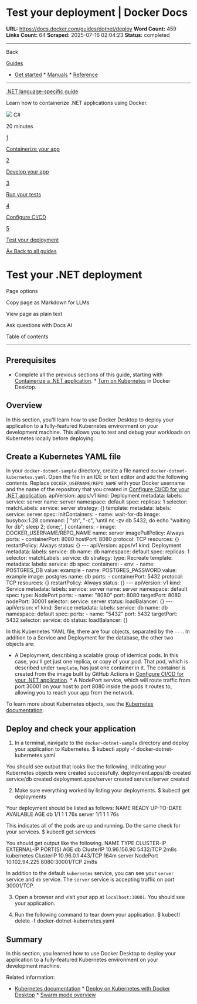 # Test your deployment | Docker Docs

**URL:** https://docs.docker.com/guides/dotnet/deploy
**Word Count:** 459
**Links Count:** 64
**Scraped:** 2025-07-16 02:04:23
**Status:** completed

---

Back

[Guides](https://docs.docker.com/guides/)

  * [Get started](https://docs.docker.com/get-started/)   * [Manuals](https://docs.docker.com/manuals/)   * [Reference](https://docs.docker.com/reference/)

* * *

[.NET language-specific guide](https://docs.docker.com/guides/dotnet/)

Learn how to containerize .NET applications using Docker.

![](https://cdn.jsdelivr.net/gh/devicons/devicon@latest/icons/csharp/csharp-original.svg) C\#

20 minutes

[1](https://docs.docker.com/guides/dotnet/containerize/)

[Containerize your app](https://docs.docker.com/guides/dotnet/containerize/)

[2](https://docs.docker.com/guides/dotnet/develop/)

[Develop your app](https://docs.docker.com/guides/dotnet/develop/)

[3](https://docs.docker.com/guides/dotnet/run-tests/)

[Run your tests](https://docs.docker.com/guides/dotnet/run-tests/)

[4](https://docs.docker.com/guides/dotnet/configure-ci-cd/)

[Configure CI/CD](https://docs.docker.com/guides/dotnet/configure-ci-cd/)

[5](https://docs.docker.com/guides/dotnet/deploy/)

[Test your deployment](https://docs.docker.com/guides/dotnet/deploy/)

[Â« Back to all guides](https://docs.docker.com/guides/)

# Test your .NET deployment

Page options

Copy page as Markdown for LLMs

View page as plain text

Ask questions with Docs AI

Table of contents

* * *

## Prerequisites

  * Complete all the previous sections of this guide, starting with [Containerize a .NET application](https://docs.docker.com/guides/dotnet/containerize/).   * [Turn on Kubernetes](https://docs.docker.com/desktop/features/kubernetes/#install-and-turn-on-kubernetes) in Docker Desktop.

## Overview

In this section, you'll learn how to use Docker Desktop to deploy your application to a fully-featured Kubernetes environment on your development machine. This allows you to test and debug your workloads on Kubernetes locally before deploying.

## Create a Kubernetes YAML file

In your `docker-dotnet-sample` directory, create a file named `docker-dotnet-kubernetes.yaml`. Open the file in an IDE or text editor and add the following contents. Replace `DOCKER_USERNAME/REPO_NAME` with your Docker username and the name of the repository that you created in [Configure CI/CD for your .NET application](https://docs.docker.com/guides/dotnet/configure-ci-cd/).               apiVersion: apps/v1     kind: Deployment     metadata:       labels:         service: server       name: server       namespace: default     spec:       replicas: 1       selector:         matchLabels:           service: server       strategy: {}       template:         metadata:           labels:             service: server         spec:           initContainers:             - name: wait-for-db               image: busybox:1.28               command:                 [                   "sh",                   "-c",                   'until nc -zv db 5432; do echo "waiting for db"; sleep 2; done;',                 ]           containers:             - image: DOCKER_USERNAME/REPO_NAME               name: server               imagePullPolicy: Always               ports:                 - containerPort: 8080                   hostPort: 8080                   protocol: TCP               resources: {}           restartPolicy: Always     status: {}     ---     apiVersion: apps/v1     kind: Deployment     metadata:       labels:         service: db       name: db       namespace: default     spec:       replicas: 1       selector:         matchLabels:           service: db       strategy:         type: Recreate       template:         metadata:           labels:             service: db         spec:           containers:             - env:                 - name: POSTGRES_DB                   value: example                 - name: POSTGRES_PASSWORD                   value: example               image: postgres               name: db               ports:                 - containerPort: 5432                   protocol: TCP               resources: {}           restartPolicy: Always     status: {}     ---     apiVersion: v1     kind: Service     metadata:       labels:         service: server       name: server       namespace: default     spec:       type: NodePort       ports:         - name: "8080"           port: 8080           targetPort: 8080           nodePort: 30001       selector:         service: server     status:       loadBalancer: {}     ---     apiVersion: v1     kind: Service     metadata:       labels:         service: db       name: db       namespace: default     spec:       ports:         - name: "5432"           port: 5432           targetPort: 5432       selector:         service: db     status:       loadBalancer: {}

In this Kubernetes YAML file, there are four objects, separated by the `---`. In addition to a Service and Deployment for the database, the other two objects are:

  * A Deployment, describing a scalable group of identical pods. In this case, you'll get just one replica, or copy of your pod. That pod, which is described under `template`, has just one container in it. The container is created from the image built by GitHub Actions in [Configure CI/CD for your .NET application](https://docs.docker.com/guides/dotnet/configure-ci-cd/).   * A NodePort service, which will route traffic from port 30001 on your host to port 8080 inside the pods it routes to, allowing you to reach your app from the network.

To learn more about Kubernetes objects, see the [Kubernetes documentation](https://kubernetes.io/docs/home/).

## Deploy and check your application

  1. In a terminal, navigate to the `docker-dotnet-sample` directory and deploy your application to Kubernetes.                    $ kubectl apply -f docker-dotnet-kubernetes.yaml          

You should see output that looks like the following, indicating your Kubernetes objects were created successfully.                    deployment.apps/db created          service/db created          deployment.apps/server created          service/server created

  2. Make sure everything worked by listing your deployments.                    $ kubectl get deployments          

Your deployment should be listed as follows:                    NAME     READY   UP-TO-DATE   AVAILABLE   AGE          db       1/1     1            1           76s          server   1/1     1            1           76s

This indicates all of the pods are up and running. Do the same check for your services.                    $ kubectl get services          

You should get output like the following.                    NAME         TYPE        CLUSTER-IP      EXTERNAL-IP   PORT(S)          AGE          db           ClusterIP   10.96.156.90    <none>        5432/TCP         2m8s          kubernetes   ClusterIP   10.96.0.1       <none>        443/TCP          164m          server       NodePort    10.102.94.225   <none>        8080:30001/TCP   2m8s

In addition to the default `kubernetes` service, you can see your `server` service and `db` service. The `server` service is accepting traffic on port 30001/TCP.

  3. Open a browser and visit your app at `localhost:30001`. You should see your application.

  4. Run the following command to tear down your application.                    $ kubectl delete -f docker-dotnet-kubernetes.yaml          

## Summary

In this section, you learned how to use Docker Desktop to deploy your application to a fully-featured Kubernetes environment on your development machine.

Related information:

  * [Kubernetes documentation](https://kubernetes.io/docs/home/)   * [Deploy on Kubernetes with Docker Desktop](https://docs.docker.com/desktop/features/kubernetes/)   * [Swarm mode overview](https://docs.docker.com/engine/swarm/)